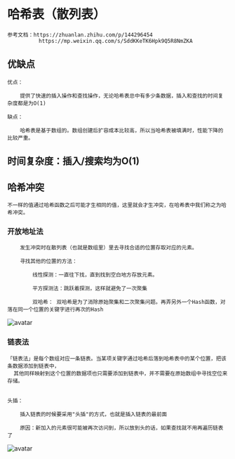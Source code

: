  # 哈希表（散列表）

    参考文档：https://zhuanlan.zhihu.com/p/144296454
              https://mp.weixin.qq.com/s/SddKKeTK6Hpk9Q5R8NmZKA

## 优缺点
    
    优点：
        
        提供了快速的插入操作和查找操作，无论哈希表总中有多少条数据，插入和查找的时间复杂度都是为O(1)
    
    缺点：
    
        哈希表是基于数组的。数组创建后扩容成本比较高，所以当哈希表被填满时，性能下降的比较严重。
    

## 时间复杂度：插入/搜索均为O(1)  

## 哈希冲突
    
    不一样的值通过哈希函数之后可能才生相同的值，这里就会才生冲突，在哈希表中我们称之为哈希冲突。
    
### 开放地址法
        
        发生冲突时在散列表（也就是数组里）里去寻找合适的位置存取对应的元素。
        
        寻找其他的位置的方法：
        
            线性探测：一直往下找，直到找到空白地方存放元素。
            
            平方探测法：跳跃着探测，这样就避免了一次聚集
            
            双哈希： 双哈希是为了消除原始聚集和二次聚集问题。再弄另外一个Hash函数，对落在同一个位置的关键字进行再次的Hash
            
   ![avatar](https://pic4.zhimg.com/80/v2-4fc2075e6b5e1eb6115a77302b6a3c27_1440w.jpg)
     
### 链表法
    
    「链表法」是每个数组对应一条链表。当某项关键字通过哈希后落到哈希表中的某个位置，把该条数据添加到链表中，
      其他同样映射到这个位置的数据项也只需要添加到链表中，并不需要在原始数组中寻找空位来存储。
      
      
    头插：
        
        插入链表的时候要采用"头插"的方式，也就是插入链表的最前面
        
        原因：新加入的元素很可能被再次访问到，所以放到头的话，如果查找就不用再遍历链表了
      
   ![avatar](https://pic3.zhimg.com/80/v2-f2bdf9455afc5fd372605b636117d826_1440w.jpg)
